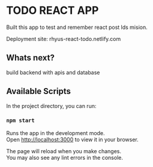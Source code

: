 # TODO REACT APP

Built this app to test and remember react post lds mision. 

Deployment site:
rhyus-react-todo.netlify.com

## Whats next?

build backend with apis and database 

## Available Scripts

In the project directory, you can run:

### `npm start`

Runs the app in the development mode.\
Open [http://localhost:3000](http://localhost:3000) to view it in your browser.

The page will reload when you make changes.\
You may also see any lint errors in the console.
